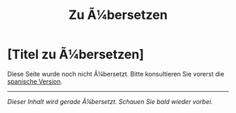 ﻿---
title: [Zu Ã¼bersetzen]
---

<!-- TODO: translation missing - German version -->

# [Titel zu Ã¼bersetzen]

Diese Seite wurde noch nicht Ã¼bersetzt. Bitte konsultieren Sie vorerst die [spanische Version](/es/mitos-clases-sociales-continuacion).

---

*Dieser Inhalt wird gerade Ã¼bersetzt. Schauen Sie bald wieder vorbei.*
